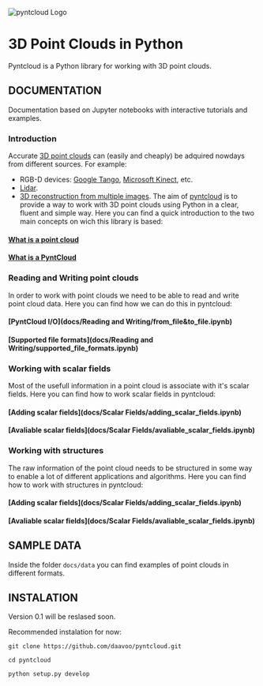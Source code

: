 ![pyntcloud Logo](docs/data/pyntcloud.png)
# 3D Point Clouds in Python

Pyntcloud is a Python library for working with 3D point clouds.

## DOCUMENTATION
Documentation based on Jupyter notebooks with interactive tutorials and examples.

### Introduction
Accurate [3D point clouds](https://en.wikipedia.org/wiki/Point_cloud) can (easily and cheaply) be adquired nowdays from different sources. For example:
- RGB-D devices: [Google Tango](http://get.google.com/tango/), [Microsoft Kinect](https://developer.microsoft.com/en-us/windows/kinect), etc.
- [Lidar](https://en.wikipedia.org/wiki/Lidar).
- [3D reconstruction from multiple images](https://en.wikipedia.org/wiki/3D_reconstruction_from_multiple_images).
The aim of [pyntcloud](https://github.com/daavoo/pyntcloud) is to provide a way to work with 3D point clouds using Python in a clear, fluent and simple way.
Here you can find a quick introduction to the two main concepts on wich this library is based:
#### [What is a point cloud](docs/Introduction/what_is_a_point_cloud.ipynb)
#### [What is a PyntCloud](docs/Introduction/what_is_a_PyntCloud.ipynb)

### Reading and Writing point clouds
In order to work with point clouds we need to be able to read and write point cloud data.
Here you can find how we can do this in pyntcloud:
#### [PyntCloud I/O](docs/Reading and Writing/from_file&to_file.ipynb)
#### [Supported file formats](docs/Reading and Writing/supported_file_formats.ipynb)

### Working with scalar fields
Most of the usefull information in a point cloud is associate with it's scalar fields. 
Here you can find how to work scalar fields in pyntcloud:
#### [Adding scalar fields](docs/Scalar Fields/adding_scalar_fields.ipynb)
#### [Avaliable scalar fields](docs/Scalar Fields/avaliable_scalar_fields.ipynb)

### Working with structures
The raw information of the point cloud needs to be structured in some way to enable a lot of different applications and algorithms. 
Here you can find how to work with structures in pyntcloud:
#### [Adding scalar fields](docs/Scalar Fields/adding_scalar_fields.ipynb)
#### [Avaliable scalar fields](docs/Scalar Fields/avaliable_scalar_fields.ipynb)

## SAMPLE DATA 

Inside the folder `docs/data` you can find examples of point clouds in different formats.

## INSTALATION

Version 0.1 will be reslased soon.

Recommended instalation for now:

```
git clone https://github.com/daavoo/pyntcloud.git

cd pyntcloud

python setup.py develop
```

